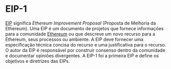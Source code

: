 # EIP-1

[EIP](Proposta%20de%20Melhoria%20da%20Ethereum.md) significa _Ethereum Improvement Proposal_ (Proposta de Melhoria da Ethereum). Uma EIP é um documento de projetos que fornece informações para a comunidade [Ethereum](Ethereum.md) ou que descreve um novo recurso para a Ethereum, seus processos ou ambiente. A EIP deve fornecer uma especificação técnica concisa do recurso e uma justificativa para o recurso. O autor da EIP é responsável por construir consenso dentro da comunidade e documentar opiniões divergentes. A EIP-1 foi a primeira EIP e define os objetivos e diretrizes das EIPs.
